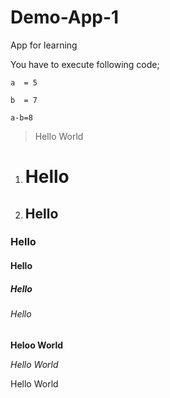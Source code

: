 # Demo-App-1
App for learning




You have to execute following code;

~~~
a  = 5

b  = 7

a-b=8
~~~


> Hello World

1. # Hello
2. ## Hello
### Hello
#### Hello
##### Hello
###### Hello

**Heloo World**

*Hello World*

Hello World
